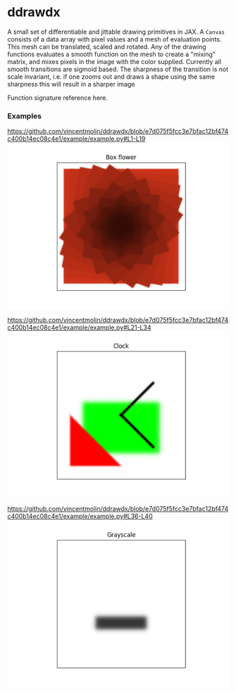 # ddrawdx

A small set of differentiable and jittable drawing primitives in JAX. A ```Canvas``` consists of a data array with pixel values and a mesh of evaluation points. This mesh can be translated, scaled and rotated. Any of the drawing functions evaluates a smooth function on the mesh to create a "mixing" matrix, and mixes pixels in the image with the color supplied. Currently all smooth transitions are sigmoid based. The sharpness of the transition is not scale invariant, i.e. if one zooms out and draws a shape using the same sharpness this will result in a sharper image

Function signature reference here.

### Examples

https://github.com/vincentmolin/ddrawdx/blob/e7d075f5fcc3e7bfac12bf474c400b14ec08c4e1/example/example.py#L1-L19
![ex-box-flower](example/boxflower.png)

https://github.com/vincentmolin/ddrawdx/blob/e7d075f5fcc3e7bfac12bf474c400b14ec08c4e1/example/example.py#L21-L34
![ex-clock](example/clock.png)

https://github.com/vincentmolin/ddrawdx/blob/e7d075f5fcc3e7bfac12bf474c400b14ec08c4e1/example/example.py#L36-L40
![ex-gray](example/gray.png)

